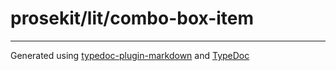 # prosekit/lit/combo-box-item

***

Generated using [typedoc-plugin-markdown](https://www.npmjs.com/package/typedoc-plugin-markdown) and [TypeDoc](https://typedoc.org/)
